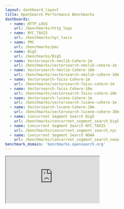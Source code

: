 ```yaml
---
layout: dashboard_layout
title: OpenSearch Performance Benchmarks
dashboards:
  - name: HTTP_LOGS
    url: /benchmarks/http_logs
  - name: NYC_TAXIS
    url: /benchmarks/nyc_taxis
  - name: PMC
    url: /benchmarks/pmc
  - name: Big5
    url: /benchmarks/Big5
  - name: Vectorsearch-nmslib-Cohere-1m
    url: /benchmarks/vectorsearch-nmslib-cohere-1m
  - name: Vectorsearch-nmslib-Cohere-10m
    url: /benchmarks/vectorsearch-nmslib-cohere-10m
  - name: Vectorsearch-faiss-Cohere-1m
    url: /benchmarks/vectorsearch-faiss-cohere-1m
  - name: Vectorsearch-faiss-Cohere-10m
    url: /benchmarks/vectorsearch-faiss-cohere-10m
  - name: Vectorsearch-lucene-Cohere-1m
    url: /benchmarks/vectorsearch-lucene-cohere-1m
  - name: Vectorsearch-lucene-Cohere-10m
    url: /benchmarks/vectorsearch-lucene-cohere-10m
  - name: Concurrent Segment Search Big5
    url: /benchmarks/concurrent_segment_search_big5
  - name: Concurrent Segment Search NYC_TAXIS
    url: /benchmarks/concurrent_segment_search_nyc
  - name: Concurrent Segment Search NOAA
    url: /benchmarks/concurrent_segment_search_noaa
benchmark_domain: 'benchmarks.opensearch.org'
---
```


<iframe src="https://{{ page.benchmark_domain }}/app/dashboards#/view/56b9d060-f8f8-11ee-addb-f72c2feaa994?embed=true&_g=(filters:!(),refreshInterval:(pause:!t,value:0),time:(from:now-7d,to:now))&_a=(description:'',filters:!(),fullScreenMode:!f,options:(hidePanelTitles:!f,useMargins:!t),query:(language:kuery,query:''),timeRestore:!t,title:'PMC%20Nightly%20Dashboard',viewMode:view)&show-time-filter=true&hide-filter-bar=true"></iframe>
